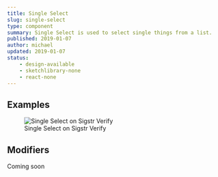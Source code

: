 ```yaml
---
title: Single Select
slug: single-select
type: component
summary: Single Select is used to select single things from a list.
published: 2019-01-07
author: michael
updated: 2019-01-07
status:
    - design-available
    - sketchlibrary-none
    - react-none
---
```


##  Examples

<figure>
    <img src="/static/images/single-select-verify.png" alt="Single Select on Sigstr Verify">
    <figcaption>Single Select on Sigstr Verify</figcaption>
</figure>

## Modifiers
Coming soon